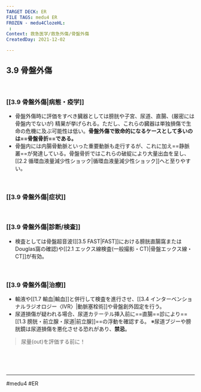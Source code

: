 ```yaml
---
TARGET DECK: ER
FILE TAGS: medu4 ER
FROZEN - medu4ClozeHL:
 : 
Context: 救急医学/救急外傷/骨盤外傷
CreatedDay: 2021-12-02

---
```


## 3.9 骨盤外傷

<br>

### [[3.9 骨盤外傷|病態・疫学]]
* 骨盤外傷時に評価をすべき臓器としては膀胱や子宮、尿道、直腸、(厳密には骨盤内でないが) 精巣が挙げられる。ただし、これらの臓器は単独損傷で生命の危機に及ぶ可能性は低い。**骨盤外傷で致命的になるケースとして多いのは==骨盤骨折==である。**
* 骨盤内には内腸骨動脈といった重要動脈も走行するが、これに加え==静脈叢==が発達している。骨盤骨折ではこれらの破綻により大量出血を呈し、[[2.2 循環血液量減少性ショック|循環血液量減少性ショック]]へと至りやすい。
<!--ID: 1638602553031-->


<br>

### [[3.9 骨盤外傷|症状]]


<br>

### [[3.9 骨盤外傷|診断/検査]]
* 検査としては骨盤超音波([[3.5 FAST|FAST]]における膀胱直腸窩または Douglas窩の確認)や[[2.1 エックス線検査(一般撮影・CT)|骨盤エックス線・CT]]が有効。

<br>

### [[3.9 骨盤外傷|治療]]
* 輸液や[[1.7 輸血|輸血]]と併行して検査を進行させ、[[3.4 インターベンショナルラジオロジー〈IVR〉|動脈塞栓術]]や骨盤創外固定を行う。 
* 尿道損傷が疑われる場合、尿道カテーテル挿入前に==直腸==診により==[[1.3 膀胱・前立腺・尿道|前立腺]]==の浮動を確認する。
※尿道ブジーや膀胱鏡は尿道損傷を悪化させる恐れがあり、**禁忌**。
>尿量(out)を評価する前に！
<!--ID: 1640352987414-->




<br><br><br>

---
#medu4 #ER 
